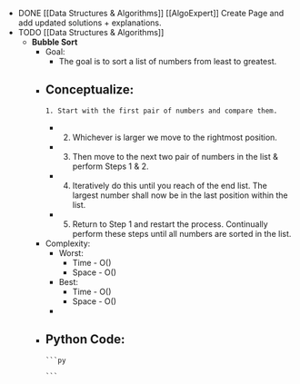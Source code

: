 - DONE [[Data Structures & Algorithms]] [[AlgoExpert]] Create Page and add updated solutions + explanations.
- TODO [[Data Structures & Algorithms]]
	- **Bubble Sort**
		- Goal:
			- The goal is to sort a list of numbers from least to greatest.
		- Conceptualize:
			-
			  1. Start with the first pair of numbers and compare them.
			-
			  2. Whichever is larger we move to the rightmost position.
			-
			  3. Then move to the next two pair of numbers in the list & perform Steps 1 & 2.
			-
			  4. Iteratively do this until you reach of the end list. The largest number shall now be in the last position within the list.
			-
			  5. Return to Step 1 and restart the process. Continually perform these steps until all numbers are sorted in the list.
		- Complexity:
			- Worst:
				- Time - O()
				- Space - O()
			- Best:
				- Time - O()
				- Space - O()
			-
		- Python Code:
			-
			  ```py
			  
			  ```